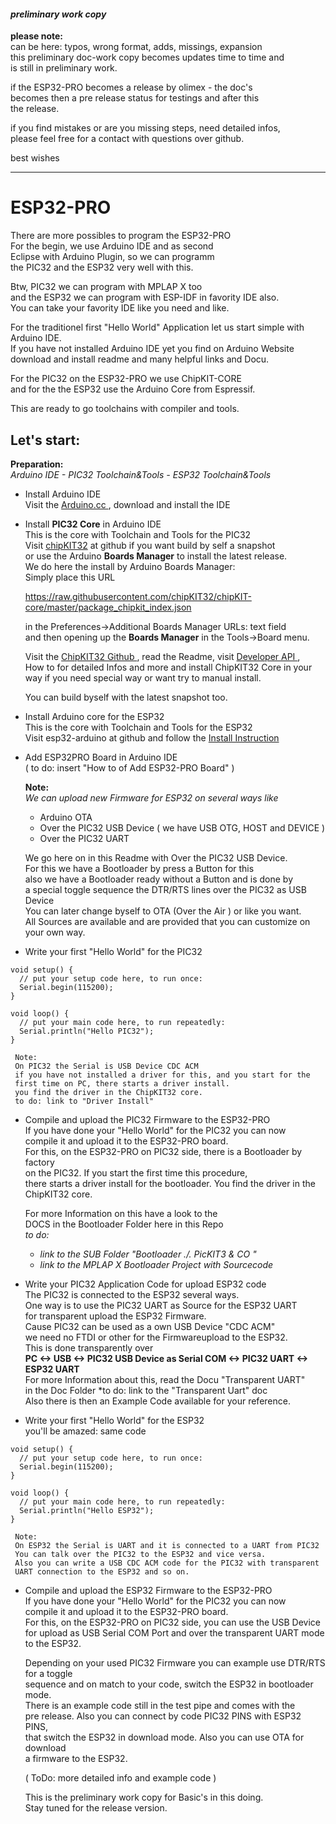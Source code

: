 #### *preliminary work copy*  
**please note:**  
can be here: typos, wrong format, adds, missings, expansion  
this preliminary doc-work copy becomes updates time to time and  
is still in preliminary work. 

if the ESP32-PRO becomes a release by olimex - the doc's   
becomes then a pre release status for testings and after this  
the release.  

if you find mistakes or are you missing steps, need detailed infos,  
please feel free for a contact with questions over github. 

best wishes  


---
# ESP32-PRO
  

There are more possibles to program the ESP32-PRO  
For the begin, we use Arduino IDE and as second  
Eclipse with Arduino Plugin, so we can programm  
the PIC32 and the ESP32 very well with this. 

Btw, PIC32 we can program with MPLAP X too  
and the ESP32 we can program with ESP-IDF in favority IDE also.  
You can take your favority IDE like you need and like.

For the traditionel first "Hello World" Application
let us start simple with Arduino IDE.  
If you have not installed Arduino IDE yet you find on Arduino Website  
download and install readme and many helpful links and Docu.  


For the PIC32 on the ESP32-PRO we use ChipKIT-CORE  
and for the the ESP32 use the Arduino Core from Espressif.

This are ready to go toolchains with compiler and tools.  

## Let's start:
**Preparation:**  
*Arduino IDE - PIC32 Toolchain&Tools - ESP32 Toolchain&Tools*

- Install Arduino IDE  
  Visit the <a href="https://www.arduino.cc/en/Main/Software"> Arduino.cc </a>, download and install the IDE


- Install **PIC32 Core** in Arduino IDE  
  This is the core with Toolchain and Tools for the PIC32  
  Visit <a href="">chipKIT32</a> at github if you want build by self a snapshot  
  or use the Arduino **Boards Manager** to install the latest release.  
  We do here the install by Arduino Boards Manager:  
  Simply place this URL  
    
    https://raw.githubusercontent.com/chipKIT32/chipKIT-core/master/package_chipkit_index.json  
    
    in the Preferences->Additional Boards Manager URLs: text field  
    and then opening up the **Boards Manager** in the Tools->Board menu.  
      
    Visit the <a href="https://github.com/chipKIT32/chipKIT-core"> ChipKIT32 Github </a>, read the Readme, visit <a href="http://chipkit32.github.io/chipKIT-core/index.html"> Developer API </a>,  
    How to for detailed Infos and more and install ChipKIT32 Core in your  
    way if you need special way or want try to manual install.  
      
    You can build byself with the latest snapshot too.  
      
 - Install Arduino core for the ESP32  
  This is the core with Toolchain and Tools for the ESP32  
  Visit esp32-arduino at github and follow the <a href="https://github.com/espressif/arduino-esp32#installation-instructions"> Install Instruction </a>   
    
- Add ESP32PRO Board in Arduino IDE  
  ( to do: insert "How to of Add ESP32-PRO Board" )  
  
  **Note:**  
  *We can upload new Firmware for ESP32 on several ways like*  
    
    - Arduino OTA
    - Over the PIC32 USB Device ( we have USB OTG, HOST and DEVICE )
    - Over the PIC32 UART 
  
  We go here on in this Readme with Over the PIC32 USB Device.  
  For this we have a Bootloader by press a Button for this  
  also we have a Bootloader ready without a Button and is done by  
  a special toggle sequence the DTR/RTS lines over the PIC32 as USB Device  
  You can later change byself to OTA (Over the Air ) or like you want.  
  All Sources are available and are provided that you can customize on your own way.  
  
- Write your first "Hello World" for the PIC32  
 
```
void setup() {
  // put your setup code here, to run once:
  Serial.begin(115200);
}

void loop() {
  // put your main code here, to run repeatedly:
  Serial.println("Hello PIC32");
}
```  

     Note: 
     On PIC32 the Serial is USB Device CDC ACM  
     if you have not installed a driver for this, and you start for the  
     first time on PC, there starts a driver install.  
     you find the driver in the ChipKIT32 core. 
     to do: link to "Driver Install"

- Compile and upload the PIC32 Firmware to the ESP32-PRO  
  If you have done your "Hello World" for the PIC32 you can now  
  compile it and upload it to the ESP32-PRO board.  
  For this, on the ESP32-PRO on PIC32 side, there is a Bootloader by factory  
  on the PIC32. If you start the first time this procedure,  
  there starts a driver install for the bootloader.
  You find the driver in the ChipKIT32 core.  
    
    For more Information on this have a look to the  
  DOCS in the Bootloader Folder here in this Repo  
   *to do:*
    -  *link to the SUB Folder "Bootloader ./. PicKIT3 & CO "*   
    -  *link to the MPLAP X Bootloader Project with Sourcecode*
  
- Write your PIC32 Application Code for upload ESP32 code  
  The PIC32 is connected to the ESP32 several ways.  
  One way is to use the PIC32 UART as Source for the ESP32 UART  
  for transparent upload the ESP32 Firmware.  
  Cause PIC32 can be used as a own USB Device "CDC ACM"  
  we need no FTDI or other for the Firmwareupload to the ESP32.  
  This is done transparently over  
  **PC <-> USB <-> PIC32 USB Device as Serial COM <-> PIC32 UART <-> ESP32 UART**  
  For more Information about this, read the Docu "Transparent UART"  
  in the Doc Folder *to do: link to the "Transparent Uart" doc  
  Also there is then an Example Code available for your reference.  
    
- Write your first "Hello World" for the ESP32  
  you'll be amazed: same code  
 
```
void setup() {
  // put your setup code here, to run once:
  Serial.begin(115200);
}

void loop() {
  // put your main code here, to run repeatedly:
  Serial.println("Hello ESP32");
}
```  

     Note: 
     On ESP32 the Serial is UART and it is connected to a UART from PIC32  
     You can talk over the PIC32 to the ESP32 and vice versa.  
     Also you can write a USB CDC ACM code for the PIC32 with transparent  
     UART connection to the ESP32 and so on.  

- Compile and upload the ESP32 Firmware to the ESP32-PRO  
  If you have done your "Hello World" for the PIC32 you can now  
  compile it and upload it to the ESP32-PRO board.  
  For this, on the ESP32-PRO on PIC32 side, you can use the USB Device  
  for upload as USB Serial COM Port and over the transparent UART mode  
  to the ESP32.  

  Depending on your used PIC32 Firmware you can example use DTR/RTS for a toggle  
  sequence and on match to your code, switch the ESP32 in bootloader mode.  
  There is an example code still in the test pipe and comes with the  
  pre release. Also you can connect by code PIC32 PINS with ESP32 PINS,  
  that switch the ESP32 in download mode. Also you can use OTA for download  
  a firmware to the ESP32.  
  
  ( ToDo: more detailed info and example code )   
    

     
  This is the preliminary work copy for Basic's in this doing.  
  Stay tuned for the release version.